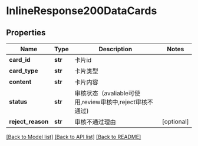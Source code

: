 # InlineResponse200DataCards

## Properties
Name | Type | Description | Notes
------------ | ------------- | ------------- | -------------
**card_id** | **str** | 卡片id | 
**card_type** | **str** | 卡片类型 | 
**content** | **str** | 卡片内容 | 
**status** | **str** | 审核状态（avaliable可使用,review审核中,reject审核不通过) | 
**reject_reason** | **str** | 审核不通过理由 | [optional] 

[[Back to Model list]](../README.md#documentation-for-models) [[Back to API list]](../README.md#documentation-for-api-endpoints) [[Back to README]](../README.md)

